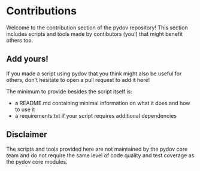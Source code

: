 # Contributions

Welcome to the contribution section of the pydov repository! This section
includes scripts and tools made by contibutors (you!) that might benefit others too.

## Add yours!

If you made a script using pydov that you think might also be useful for others,
don't hesitate to open a pull request to add it here!

The minimum to provide besides the script itself is:
- a README.md containing minimal information on what it does and how to use it
- a requirements.txt if your script requires additional dependencies

## Disclaimer

The scripts and tools provided here are not maintained by the pydov core team
and do not require the same level of code quality and test coverage as the
pydov core modules.